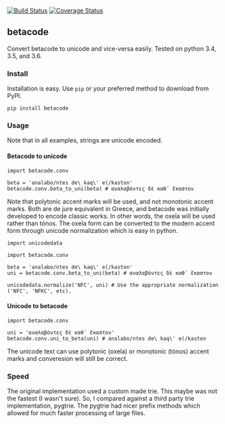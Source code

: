 [![Build Status](https://travis-ci.org/matgrioni/betacode.svg?branch=master)](https://travis-ci.org/matgrioni/betacode)
[![Coverage Status](https://coveralls.io/repos/github/matgrioni/betacode/badge.svg?branch=master)](https://coveralls.io/github/matgrioni/betacode?branch=master)

## betacode

Convert betacode to unicode and vice-versa easily. Tested on python 3.4, 3.5, and 3.6.

### Install

Installation is easy. Use `pip` or your preferred method to download from PyPI.

```
pip install betacode
```

### Usage

Note that in all examples, strings are unicode encoded.

#### Betacode to unicode

```
import betacode.conv

beta = 'analabo/ntes de\ kaq\' e(/kaston'
betacode.conv.beta_to_uni(beta) # αναλαβόντες δὲ καθ᾽ ἕκαστον
```

Note that polytonic accent marks will be used, and not monotonic accent marks. Both are de jure equivalent in Greece, and betacode was initially developed to encode classic works. In other words, the oxeîa will be used rather than tónos. The oxeîa form can be converted to the modern accent form through unicode normalization which is easy in python.

```
import unicodedata

import betacode.conv

beta = 'analabo/ntes de\ kaq\' e(/kaston'
uni = betacode.conv.beta_to_uni(beta) # αναλαβόντες δὲ καθ᾽ ἕκαστον

unicodedata.normalize('NFC', uni) # Use the appropriate normalization ('NFC', 'NFKC', etc).
```

#### Unicode to betacode
```
import betacode.conv

uni = 'αναλαβόντες δὲ καθ᾽ ἕκαστον'
betacode.conv.uni_to_beta(uni) # analabo/ntes de\ kaq\' e(/kaston
```

The unicode text can use polytonic (oxeîa) or monotonic (tónos) accent marks and converesion will still be correct.

### Speed

The original implementation used a custom made trie. This maybe was not the fastest (I wasn't sure). So, I compared against a third party trie implementation, pygtrie. The pygtrie had nicer prefix methods which allowed for much faster processing of large files.
